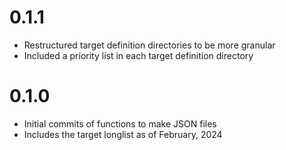 # 0.1.1

- Restructured target definition directories to be more granular
- Included a priority list in each target definition directory

# 0.1.0

- Initial commits of functions to make JSON files
- Includes the target longlist as of February, 2024